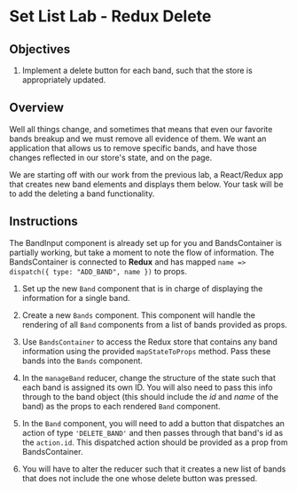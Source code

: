# Set List Lab - Redux Delete
 
## Objectives

1. Implement a delete button for each band, such that the store is appropriately updated.

## Overview

Well all things change, and sometimes that means that even our favorite bands breakup and
we must remove all evidence of them. We want an application that allows us to remove
specific bands, and have those changes reflected in our store's state, and on the page.  

We are starting off with our work from the previous lab, a React/Redux app that creates new
band elements and displays them below. Your task will be to add the deleting a band functionality.

## Instructions

The BandInput component is already set up for you and BandsContainer is
partially working, but take a moment to note the flow of information. The
BandsContainer is connected to __Redux__ and has mapped `name => dispatch({ type:
"ADD_BAND", name })` to props.

1. Set up the new `Band` component that is in charge of displaying the information
for a single band.

2. Create a new `Bands` component. This component will handle the rendering of all `Band` 
components from a list of bands provided as props.

3. Use `BandsContainer` to access the Redux store that contains any band information using
the provided `mapStateToProps` method. Pass these bands into the `Bands` component.

4. In the `manageBand` reducer, change the structure of the state such that each band is assigned its own ID. You
will also need to pass this info through to the band object (this should include the _id_ and
_name_ of the band) as the props to each rendered `Band` component.

5. In the `Band` component, you will need to add a button that dispatches an
action of type `'DELETE_BAND'` and then passes through that band's id as the
`action.id`. This dispatched action should be provided as a prop from
BandsContainer.

6. You will have to alter the reducer such that it creates a new list of bands
that does not include the one whose delete button was pressed.
